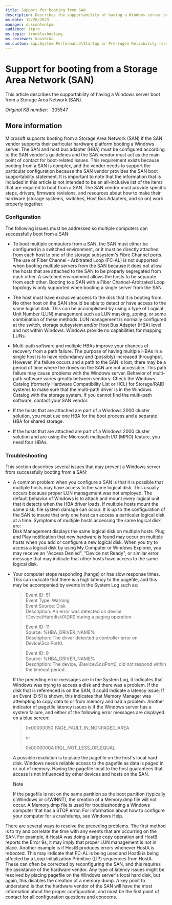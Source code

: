 ```yaml
---
title: Support for booting from SAN
description: Describes the supportability of having a Windows server boot from a Storage Area Network (SAN).
ms.date: 12/26/2023
manager: dcscontentpm
audience: itpro
ms.topic: troubleshooting
ms.reviewer: kaushika
ms.custom: sap:System Performance\Startup or Pre-logon Reliability (crash, errors, bug check or Blue Screen), csstroubleshoot
---
```

# Support for booting from a Storage Area Network (SAN)

This article describes the supportability of having a Windows server boot from a Storage Area Network (SAN).

_Original KB number:_ &nbsp; 305547

## More information

Microsoft supports booting from a Storage Area Network (SAN) if the SAN vendor supports their particular hardware platform booting a Windows server. The SAN and host bus adapter (HBA) must be configured according to the SAN vendor's guidelines and the SAN vendor *must* act as the main point of contact for boot-related issues. This requirement exists because booting from a SAN is complex, and the vendor needs to support the particular configuration because the SAN vendor provides the SAN boot supportability statement. It is important to note that the information that is included in this article is not intended to be an all-inclusive list of the items that are required to boot from a SAN. The SAN vendor must provide specific steps, drivers, firmware revisions, and resources about how to make their hardware (storage systems, switches, Host Bus Adapters, and so on) work properly together.

### Configuration

The following issues must be addressed so multiple computers can successfully boot from a SAN:

- To boot multiple computers from a SAN, the SAN must either be configured in a switched environment, or it must be directly attached from each host to one of the storage subsystem's Fibre Channel ports. The use of Fiber Channel - Arbitrated Loop (FC-AL) is not supported when booting multiple servers from the SAN because it does not allow the hosts that are attached to the SAN to be properly segregated from each other. A switched environment allows the hosts to be separate from each other. Booting to a SAN with a Fiber Channel-Arbitrated Loop topology is only supported when booting a single server from the SAN.

- The host must have exclusive access to the disk that it is booting from. No other host on the SAN should be able to detect or have access to the same logical disk. This can be accomplished by using a type of Logical Unit Number (LUN) management such as LUN masking, zoning, or some combination of these methods. LUN management is normally configured at the switch, storage subsystem and/or Host Bus Adapter (HBA) level and not within Windows. Windows provide no capabilities for mapping LUNs.

- Multi-path software and multiple HBAs improve your chances of recovery from a path failure. The purpose of having multiple HBAs in a single host is to have redundancy and (possibly) increased throughput. However, if a failure occurs and a path to the SAN is lost, there may be a period of time where the drives on the SAN are not accessible. This path failure may cause problems with the Windows server. Behavior of multi-path software varies greatly between vendors. Check the Windows Catalog (formerly Hardware Compatibility List or HCL) for Storage/RAID systems to make sure that the multi-path driver is in the Windows Catalog with the storage system. If you cannot find the multi-path software, contact your SAN vendor.

- If the hosts that are attached are part of a Windows 2000 cluster solution, you must use one HBA for the boot process and a separate HBA for shared storage.
- If the hosts that are attached are part of a Windows 2000 cluster solution and are using the Microsoft multipath I/O (MPIO) feature, you need four HBAs.

### Troubleshooting

This section describes several issues that may prevent a Windows server from successfully booting from a SAN:  

- A common problem when you configure a SAN is that it is possible that multiple hosts may have access to the same logical disk. This usually occurs because proper LUN management was not employed. The default behavior of Windows is to attach and mount every logical unit that it detects when the HBA driver loads. If multiple hosts mount the same disk, file system damage can occur. It is up to the configuration of the SAN to insure that only one host can access a particular logical disk at a time. Symptoms of multiple hosts accessing the same logical disk are:  
Disk Management displays the same logical disk on multiple hosts. Plug and Play notification that new hardware is found may occur on multiple hosts when you add or configure a new logical disk. When you try to access a logical disk by using My Computer or Windows Explorer, you may receive an "Access Denied", "Device not Ready", or similar error message that may indicate that other hosts have access to the same logical disk.

- Your computer stops responding (hangs) or has slow response times. This can indicate that there is a high latency to the pagefile, and this may be accompanied by events in the System Log such as:  

    > Event ID: 51  
    Event Type: Warning  
    Event Source: Disk  
    Description: An error was detected on device \Device\Harddisk0\DR0 during a paging operation.
    >
    > Event ID: 11  
    Source: %HBA_DRIVER_NAME%  
    Description: The driver detected a controller error on Device\ScsiPort0.  
    >
    > Event ID: 9  
    Source: %HBA_DRIVER_NAME%  
    Description: The device, \Device\ScsiPort0, did not respond within the timeout period.  

    If the preceding error messages are in the System Log, it indicates that Windows was trying to access a disk and there was a problem. If the disk that is referenced is on the SAN, it could indicate a latency issue. If an Event ID 51 is shown, this indicates that Memory Manager was attempting to copy data to or from memory and had a problem. Another indicator of pagefile latency issues is if the Windows server has a system failure, and either of the following error messages are displayed on a blue screen:  
    > 0x00000050 PAGE_FAULT_IN_NONPAGED_AREA
    >
    > or
    >
    > 0x0000000A IRQL_NOT_LESS_OR_EQUAL  

    A possible resolution is to place the pagefile on the host's local hard disk. Windows needs reliable access to the pagefile as data is paged in or out of memory. Having the pagefile local to the host guarantees that access is not influenced by other devices and hosts on the SAN.

    > [!NOTE]
    > If the pagefile is not on the same partition as the boot partition (typically c:\Windows or c:\WINNT), the creation of a Memory.dmp file will not occur. A Memory.dmp file is used for troubleshooting a Windows computer that has a STOP error. For information about how to configure your computer for a crashdump, see Windows Help.  

There are several ways to resolve the preceding problems. The first method is to try and correlate the time with any events that are occurring on the SAN. For example, it HostA was doing a large copy operation and HostB reports the Error 9s, it may imply that proper LUN management is not in place. Another example is if HostB produces errors whenever HostA is rebooted. This may indicate that FC-AL is being used and HostB is being affected by a Loop Initialization Primitive (LIP) sequences from HostA. These can often be corrected by reconfiguring the SAN, and this requires the assistance of the hardware vendor. Any type of latency issues might be resolved by placing pagefile on the Windows server's local hard disk, but again, this disables the creation of a memory dump. A key point to understand is that the hardware vendor of the SAN will have the most information about the proper configuration, and must be the first point of contact for all configuration questions and concerns.
